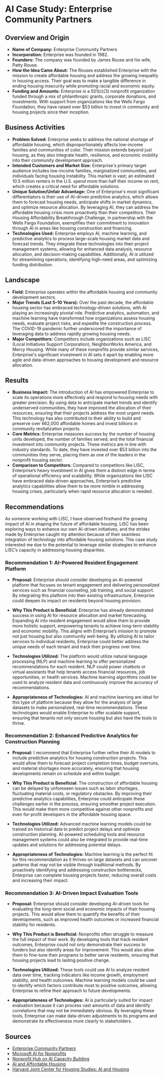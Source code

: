 # AI Case Study: Enterprise Community Partners

## Overview and Origin

* **Name of Company:** Enterprise Community Partners
* **Incorporation:** Enterprise was founded in 1982.
* **Founders:** The company was founded by James Rouse and his wife, Patty Rouse.
* **How the Idea Came About:** The Rouses established Enterprise with the mission to create affordable housing and address the growing inequality in housing access. Their goal was to make a tangible difference in ending housing insecurity while promoting racial and economic equity.
* **Funding and Amounts:** Enterprise is a 501(c)(3) nonprofit organization funded through a mix of philanthropic grants, corporate donations, and investments. With support from organizations like the Wells Fargo Foundation, they have raised over $53 billion to invest in community and housing projects since their inception.

## Business Activities

* **Problem Solved:** Enterprise seeks to address the national shortage of affordable housing, which disproportionately affects low-income families and communities of color. Their mission extends beyond just housing, as they also integrate health, resilience, and economic mobility into their community development approach.
* **Intended Customers and Market Size:** Enterprise's primary target audience includes low-income families, marginalized communities, and individuals facing housing instability. This market is vast; an estimated 10.5 million renters in the U.S. spend more than half their income on rent, which creates a critical need for affordable solutions.
* **Unique Solution/Unfair Advantage:** One of Enterprise's most significant differentiators is their use of AI-driven predictive analytics, which allows them to forecast housing needs, anticipate shifts in market dynamics, and optimize resource allocation. By leveraging AI, they can address the affordable housing crisis more proactively than their competitors. Their Housing Affordability Breakthrough Challenge, in partnership with the Wells Fargo Foundation, exemplifies their commitment to innovation through AI in areas like housing construction and financing.
* **Technologies Used:** Enterprise employs AI, machine learning, and predictive analytics to process large-scale housing market data and forecast trends. They integrate these technologies into their project management systems, allowing for enhanced data analysis, resource allocation, and decision-making capabilities. Additionally, AI is utilized for streamlining operations, identifying high-need areas, and optimizing funding distribution.

## Landscape

* **Field:** Enterprise operates within the affordable housing and community development sectors.
* **Major Trends (Last 5–10 Years):** Over the past decade, the affordable housing sector has embraced technology-driven solutions, with AI playing an increasingly pivotal role. Predictive analytics, automation, and machine learning have transformed how organizations assess housing needs, evaluate project risks, and expedite the construction process. The COVID-19 pandemic further underscored the importance of leveraging data to address rapidly growing housing needs.
* **Major Competitors:** Competitors include organizations such as LISC (Local Initiatives Support Corporation), NeighborWorks America, and Mercy Housing. While many of these nonprofits provide similar services, Enterprise's significant investment in AI sets it apart by enabling more agile and data-driven approaches to housing development and resource allocation.

## Results

* **Business Impact:** The introduction of AI has empowered Enterprise to scale its operations more effectively and respond to housing needs with greater precision. By using data to anticipate market trends and identify underserved communities, they have improved the allocation of their resources, ensuring that their projects address the most urgent needs. This technology has also contributed to their ability to build and preserve over 662,000 affordable homes and invest billions in community revitalization projects.
* **Core Metrics:** Enterprise measures success by the number of housing units developed, the number of families served, and the total financial investment into community projects. These metrics are in line with industry standards. To date, they have invested over $53 billion into the communities they serve, placing them as one of the leaders in the nonprofit housing sector.
* **Comparison to Competitors:** Compared to competitors like LISC, Enterprise’s heavy investment in AI gives them a distinct edge in terms of operational efficiency and scalability. While organizations like LISC have embraced data-driven approaches, Enterprise’s predictive analytics capabilities allow them to be more nimble in addressing housing crises, particularly when rapid resource allocation is needed.

## Recommendations

As someone working with LISC, I have observed firsthand the growing impact of AI in shaping the future of affordable housing. LISC has been exploring ways to enhance our own AI-driven initiatives, and the strides made by Enterprise caught my attention because of their seamless integration of technology into affordable housing solutions. This case study interested me due to the potential to leverage similar strategies to enhance LISC’s capacity in addressing housing disparities.

### **Recommendation 1: AI-Powered Resident Engagement Platform**

* **Proposal:** Enterprise should consider developing an AI-powered platform that focuses on tenant engagement and delivering personalized services such as financial counseling, job training, and social support. By integrating this platform into their existing infrastructure, Enterprise could deepen its impact on residents beyond housing provision.
  
* **Why This Product is Beneficial:** Enterprise has already demonstrated success in using AI for resource allocation and market forecasting. Expanding AI into resident engagement would allow them to provide more holistic support, empowering tenants to achieve long-term stability and economic mobility. This aligns with Enterprise’s mission to promote not just housing but also community well-being. By utilizing AI to tailor services to individual residents, Enterprise could better address the unique needs of each tenant and track their progress over time.

* **Technologies Utilized:** The platform would utilize natural language processing (NLP) and machine learning to offer personalized recommendations for each resident. NLP could power chatbots or virtual assistants that help tenants access financial resources, job opportunities, or health services. Machine learning algorithms could be used to analyze resident data and continuously improve the accuracy of recommendations.

* **Appropriateness of Technologies:** AI and machine learning are ideal for this type of platform because they allow for the analysis of large datasets to make personalized, real-time recommendations. These technologies would enable Enterprise to offer scalable support, ensuring that tenants not only secure housing but also have the tools to thrive.

### **Recommendation 2: Enhanced Predictive Analytics for Construction Planning**

* **Proposal:** I recommend that Enterprise further refine their AI models to include predictive analytics for housing construction projects. This would allow them to forecast project completion times, budget overruns, and material shortages more accurately, ensuring that housing developments remain on schedule and within budget.

* **Why This Product is Beneficial:** The construction of affordable housing can be delayed by unforeseen issues such as labor shortages, fluctuating material costs, or regulatory obstacles. By improving their predictive analytics capabilities, Enterprise could anticipate these challenges earlier in the process, ensuring smoother project execution. This would make them more competitive against other nonprofits and even for-profit developers in the affordable housing space.

* **Technologies Utilized:** Advanced machine learning models could be trained on historical data to predict project delays and optimize construction planning. AI-powered scheduling tools and resource management systems could also be integrated to provide real-time updates and solutions for addressing potential delays.

* **Appropriateness of Technologies:** Machine learning is the perfect fit for this recommendation as it thrives on large datasets and can uncover patterns that may not be visible through traditional methods. By proactively identifying and addressing construction bottlenecks, Enterprise can complete housing projects faster, reducing overall costs and increasing their impact.

### **Recommendation 3: AI-Driven Impact Evaluation Tools**

* **Proposal:** Enterprise should consider developing AI-driven tools for evaluating the long-term social and economic impacts of their housing projects. This would allow them to quantify the benefits of their developments, such as improved health outcomes or increased financial stability for residents.

* **Why This Product is Beneficial:** Nonprofits often struggle to measure the full impact of their work. By developing tools that track resident outcomes, Enterprise could not only demonstrate their success to funders but also identify areas for improvement. This would also allow them to fine-tune their programs to better serve residents, ensuring that housing projects lead to lasting positive change.

* **Technologies Utilized:** These tools could use AI to analyze resident data over time, tracking indicators like income growth, employment stability, and health outcomes. Machine learning models could be used to identify which factors contribute most to positive outcomes, allowing Enterprise to refine their approach to future developments.

* **Appropriateness of Technologies:** AI is particularly suited for impact evaluation because it can process vast amounts of data and identify correlations that may not be immediately obvious. By leveraging these tools, Enterprise can make data-driven adjustments to its programs and demonstrate its effectiveness more clearly to stakeholders.

## Sources

* [Enterprise Community Partners](https://www.enterprisecommunity.org/resources/power-innovation-building-better-more-equitable-housing-system)
* [Microsoft AI for Nonprofits](https://www.microsoft.com/en-us/nonprofits/empower-your-nonprofit-with-ai)
* [Nonprofit Hub on AI Capacity Building](https://nonprofithub.org/building-ai-capacity-in-nonprofits/)
* [AI and Affordable Housing](https://www.citylab.com/life/2020/10/affordable-housing-construction-costs-technology-innovation/616671/)
* [Harvard Joint Center for Housing Studies: AI and Housing](https://www.jchs.harvard.edu/research-areas/ai-and-housing)
